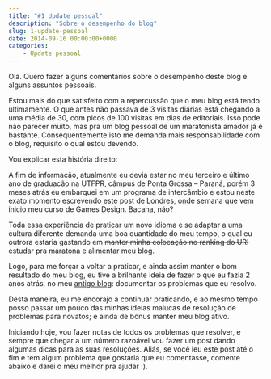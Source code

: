```yaml
---
title: "#1 Update pessoal"
description: "Sobre o desempenho do blog"
slug: 1-update-pessoal
date: 2014-09-16 00:00:00+0000
categories:
    - Update pessoal
---
```


Olá. Quero fazer alguns comentários sobre o desempenho deste blog e alguns assuntos pessoais.

Estou mais do que satisfeito com a repercussão que o meu blog está tendo ultimamente. O que antes não passava de 3 visitas diárias está chegando a uma média de 30, com picos de 100 visitas em dias de editoriais. Isso pode não parecer muito, mas pra um blog pessoal de um maratonista amador já é bastante. Consequentemente isto me demanda mais responsabilidade com o blog, requisito o qual estou devendo.

Vou explicar esta história direito:

A fim de informacão, atualmente eu devia estar no meu terceiro e último ano de graduacão na UTFPR, câmpus de Ponta Grossa – Paraná, porém 3 meses atrás eu embarquei em um programa de intercâmbio e estou neste exato momento escrevendo este post de Londres, onde semana que vem inicio meu curso de Games Design. Bacana, não?

Toda essa experiência de praticar um novo idioma e se adaptar a uma cultura diferente demanda uma boa quantidade do meu tempo, o qual eu outrora estaria gastando em ~~manter minha colocação no ranking do URI~~ estudar pra maratona e alimentar meu blog.

Logo, para me forçar a voltar a praticar, e ainda assim manter o bom resultado do meu blog, eu tive a brilhante ideia de fazer o que eu fazia 2 anos atrás, no meu [antigo blog](https://crbonilha.blogspot.com/): documentar os problemas que eu resolvo.

Desta maneira, eu me encorajo a continuar praticando, e ao mesmo tempo posso passar um pouco das minhas ideias malucas de resolução de problemas para novatos; e ainda de bônus manter meu blog ativo.

Iniciando hoje, vou fazer notas de todos os problemas que resolver, e sempre que chegar a um número razoável vou fazer um post dando algumas dicas para as suas resoluções. Aliás, se você leu este post até o fim e tem algum problema que gostaria que eu comentasse, comente abaixo e darei o meu melhor pra ajudar :).
